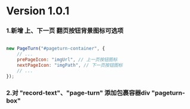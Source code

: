
# Version 1.0.1
### 1.新增 上、下一页 翻页按钮背景图标可选项

```js

new PageTurn("#pageturn-container", {
    // ...
    prePageIcon: "imgUrl", // 上一页按钮图标
    nextPageIcon: "imgPath", // 下一页按钮图标
    // ...
});

```
### 2.对 "record-text"、"page-turn" 添加包裹容器div "pageturn-box"